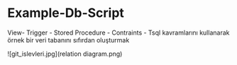 # Example-Db-Script
View- Trigger - Stored Procedure - Contraints - Tsql kavramlarını kullanarak örnek bir veri tabanını sıfırdan oluşturmak

![git_islevleri.jpg](relation diagram.png)
